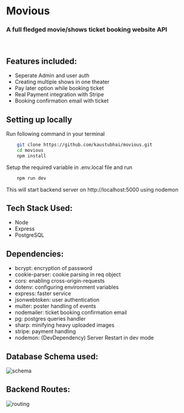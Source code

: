 # Movious
### A full fledged movie/shows ticket booking website API

<br/>

## Features included:
- Seperate Admin and user auth
- Creating multiple shows in one theater
- Pay later option while booking ticket
- Real Payment integration with Stripe
- Booking confirmation email with ticket

## Setting up locally
Run following command in your terminal
```bash
    git clone https://github.com/kaustubhai/movious.git
    cd movious
    npm install
```
Setup the required variable in .env.local file and run
```bash
    npm run dev
```
This will start backend server on http://localhost:5000 using nodemon

## Tech Stack Used:
- Node
- Express
- PostgreSQL

## Dependencies:
- bcrypt: encryption of password
- cookie-parser: cookie parsing in req object
- cors: enabling cross-origin-requests
- dotenv: configuring environment variables
- express: faster service
- jsonwebtoken: user authentication 
- multer: poster handling of events
- nodemailer: ticket booking confirmation email
- pg: postgres queries handler
- sharp: minifying heavy uploaded images
- stripe: payment handling
- nodemon: (DevDependency) Server Restart in dev mode

## Database Schema used:
![schema](https://i.imgur.com/0fQNFxP.jpeg)

## Backend Routes:
![routing](https://i.imgur.com/Bogo55Z.jpeg)

